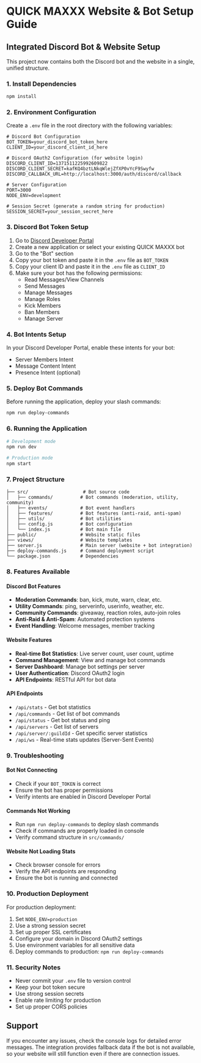 # QUICK MAXXX Website & Bot Setup Guide

## Integrated Discord Bot & Website Setup

This project now contains both the Discord bot and the website in a single, unified structure.

### 1. Install Dependencies
```bash
npm install
```

### 2. Environment Configuration
Create a `.env` file in the root directory with the following variables:

```env
# Discord Bot Configuration
BOT_TOKEN=your_discord_bot_token_here
CLIENT_ID=your_discord_client_id_here

# Discord OAuth2 Configuration (for website login)
DISCORD_CLIENT_ID=1371511225992609822
DISCORD_CLIENT_SECRET=kafKQ4bztLNkqWlejZfXP0vYcF9Swyfw
DISCORD_CALLBACK_URL=http://localhost:3000/auth/discord/callback

# Server Configuration
PORT=3000
NODE_ENV=development

# Session Secret (generate a random string for production)
SESSION_SECRET=your_session_secret_here
```

### 3. Discord Bot Token Setup
1. Go to [Discord Developer Portal](https://discord.com/developers/applications)
2. Create a new application or select your existing QUICK MAXXX bot
3. Go to the "Bot" section
4. Copy your bot token and paste it in the `.env` file as `BOT_TOKEN`
5. Copy your client ID and paste it in the `.env` file as `CLIENT_ID`
6. Make sure your bot has the following permissions:
   - Read Messages/View Channels
   - Send Messages
   - Manage Messages
   - Manage Roles
   - Kick Members
   - Ban Members
   - Manage Server

### 4. Bot Intents Setup
In your Discord Developer Portal, enable these intents for your bot:
- Server Members Intent
- Message Content Intent
- Presence Intent (optional)

### 5. Deploy Bot Commands
Before running the application, deploy your slash commands:
```bash
npm run deploy-commands
```

### 6. Running the Application
```bash
# Development mode
npm run dev

# Production mode
npm start
```

### 7. Project Structure
```
├── src/                    # Bot source code
│   ├── commands/          # Bot commands (moderation, utility, community)
│   ├── events/            # Bot event handlers
│   ├── features/          # Bot features (anti-raid, anti-spam)
│   ├── utils/             # Bot utilities
│   ├── config.js          # Bot configuration
│   └── index.js           # Bot main file
├── public/                # Website static files
├── views/                 # Website templates
├── server.js              # Main server (website + bot integration)
├── deploy-commands.js     # Command deployment script
└── package.json           # Dependencies
```

### 8. Features Available

#### Discord Bot Features
- **Moderation Commands**: ban, kick, mute, warn, clear, etc.
- **Utility Commands**: ping, serverinfo, userinfo, weather, etc.
- **Community Commands**: giveaway, reaction roles, auto-join roles
- **Anti-Raid & Anti-Spam**: Automated protection systems
- **Event Handling**: Welcome messages, member tracking

#### Website Features
- **Real-time Bot Statistics**: Live server count, user count, uptime
- **Command Management**: View and manage bot commands
- **Server Dashboard**: Manage bot settings per server
- **User Authentication**: Discord OAuth2 login
- **API Endpoints**: RESTful API for bot data

#### API Endpoints
- `/api/stats` - Get bot statistics
- `/api/commands` - Get list of bot commands
- `/api/status` - Get bot status and ping
- `/api/servers` - Get list of servers
- `/api/server/:guildId` - Get specific server statistics
- `/api/ws` - Real-time stats updates (Server-Sent Events)

### 9. Troubleshooting

#### Bot Not Connecting
- Check if your `BOT_TOKEN` is correct
- Ensure the bot has proper permissions
- Verify intents are enabled in Discord Developer Portal

#### Commands Not Working
- Run `npm run deploy-commands` to deploy slash commands
- Check if commands are properly loaded in console
- Verify command structure in `src/commands/`

#### Website Not Loading Stats
- Check browser console for errors
- Verify the API endpoints are responding
- Ensure the bot is running and connected

### 10. Production Deployment

For production deployment:
1. Set `NODE_ENV=production`
2. Use a strong session secret
3. Set up proper SSL certificates
4. Configure your domain in Discord OAuth2 settings
5. Use environment variables for all sensitive data
6. Deploy commands to production: `npm run deploy-commands`

### 11. Security Notes
- Never commit your `.env` file to version control
- Keep your bot token secure
- Use strong session secrets
- Enable rate limiting for production
- Set up proper CORS policies

## Support
If you encounter any issues, check the console logs for detailed error messages. The integration provides fallback data if the bot is not available, so your website will still function even if there are connection issues. 